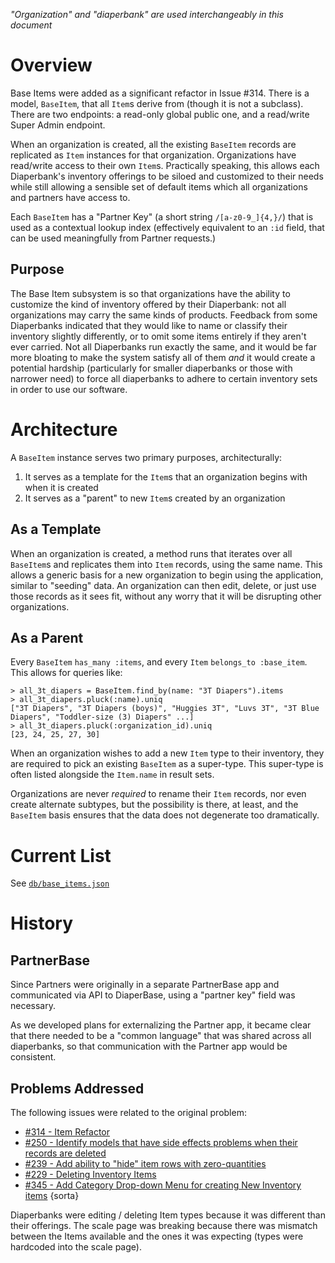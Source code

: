 *"Organization" and "diaperbank" are used interchangeably in this document*

# Overview
Base Items were added as a significant refactor in Issue #314. There is a model, `BaseItem`, that all `Item`s derive from (though it is not a subclass). There are two endpoints: a read-only global public one, and a read/write Super Admin endpoint. 

When an organization is created, all the existing `BaseItem` records are replicated as `Item` instances for that organization. Organizations have read/write access to their own `Item`s. Practically speaking, this allows each Diaperbank's inventory offerings to be siloed and customized to their needs while still allowing a sensible set of default items which all organizations and partners have access to. 

Each `BaseItem` has a "Partner Key" (a short string `/[a-z0-9_]{4,}/`) that is used as a contextual lookup index (effectively equivalent to an `:id` field, that can be used meaningfully from Partner requests.)

## Purpose
The Base Item subsystem is so that organizations have the ability to customize the kind of inventory offered by their Diaperbank: not all organizations may carry the same kinds of products. Feedback from some Diaperbanks indicated that they would like to name or classify their inventory slightly differently, or to omit some items entirely if they aren't ever carried. Not all Diaperbanks run exactly the same, and it would be far more bloating to make the system satisfy all of them *and* it would create a potential hardship (particularly for smaller diaperbanks or those with narrower need) to force all diaperbanks to adhere to certain inventory sets in order to use our software.

# Architecture
A `BaseItem` instance serves two primary purposes, architecturally:

 1. It serves as a template for the `Item`s that an organization begins with when it is created
 1. It serves as a "parent" to new `Item`s created by an organization

## As a Template
When an organization is created, a method runs that iterates over all `BaseItem`s and replicates them into `Item` records, using the same name. This allows a generic basis for a new organization to begin using the application, similar to "seeding" data. An organization can then edit, delete, or just use those records as it sees fit, without any worry that it will be disrupting other organizations.

## As a Parent
Every `BaseItem` `has_many :items`, and every `Item` `belongs_to :base_item`. This allows for queries like:
```
> all_3t_diapers = BaseItem.find_by(name: "3T Diapers").items
> all_3t_diapers.pluck(:name).uniq
["3T Diapers", "3T Diapers (boys)", "Huggies 3T", "Luvs 3T", "3T Blue Diapers", "Toddler-size (3) Diapers" ...]
> all_3t_diapers.pluck(:organization_id).uniq
[23, 24, 25, 27, 30]
```

When an organization wishes to add a new `Item` type to their inventory, they are required to pick an existing `BaseItem` as a super-type. This super-type is often listed alongside the `Item.name` in result sets. 

Organizations are never *required* to rename their `Item` records, nor even create alternate subtypes, but the possibility is there, at least, and the `BaseItem` basis ensures that the data does not degenerate too dramatically.

# Current List
See [`db/base_items.json`](https://github.com/rubyforgood/human-essentials/blob/main/db/base_items.json)

# History

## PartnerBase

Since Partners were originally in a separate PartnerBase app and communicated via API to DiaperBase, using a "partner key" field was necessary.

As we developed plans for externalizing the Partner app, it became clear that there needed to be a "common language" that was shared across all diaperbanks, so that communication with the Partner app would be consistent.

## Problems Addressed
The following issues were related to the original problem:
 * [#314 - Item Refactor](https://github.com/rubyforgood/diaper/issues/314)
 * [#250 - Identify models that have side effects problems when their records are deleted](https://github.com/rubyforgood/diaper/issues/250)
 * [#239 - Add ability to "hide" item rows with zero-quantities](https://github.com/rubyforgood/diaper/issues/239)
 * [#229 - Deleting Inventory Items](https://github.com/rubyforgood/diaper/issues/229)
 * [#345 - Add Category Drop-down Menu for creating New Inventory items](https://github.com/rubyforgood/diaper/issues/345) {sorta}

Diaperbanks were editing / deleting Item types because it was different than their offerings. The scale page was breaking because there was mismatch between the Items available and the ones it was expecting (types were hardcoded into the scale page). 